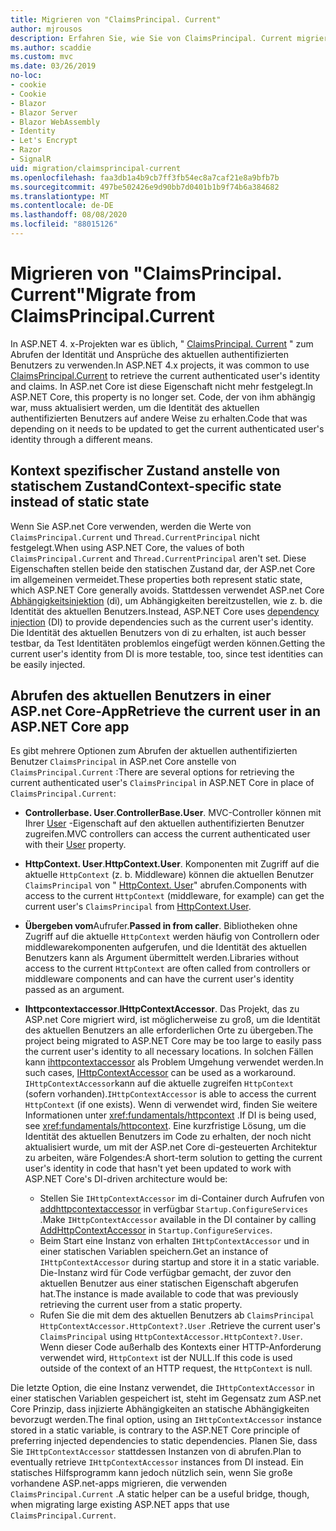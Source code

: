 ```yaml
---
title: Migrieren von "ClaimsPrincipal. Current"
author: mjrousos
description: Erfahren Sie, wie Sie von ClaimsPrincipal. Current migrieren, um die Identität und Ansprüche des aktuellen authentifizierten Benutzers in ASP.net Core abzurufen.
ms.author: scaddie
ms.custom: mvc
ms.date: 03/26/2019
no-loc:
- cookie
- Cookie
- Blazor
- Blazor Server
- Blazor WebAssembly
- Identity
- Let's Encrypt
- Razor
- SignalR
uid: migration/claimsprincipal-current
ms.openlocfilehash: faa3db1a4b9cb7ff3fb54ec8a7caf21e8a9bfb7b
ms.sourcegitcommit: 497be502426e9d90bb7d0401b1b9f74b6a384682
ms.translationtype: MT
ms.contentlocale: de-DE
ms.lasthandoff: 08/08/2020
ms.locfileid: "88015126"
---
```

# <a name="migrate-from-claimsprincipalcurrent"></a><span data-ttu-id="27375-103">Migrieren von "ClaimsPrincipal. Current"</span><span class="sxs-lookup"><span data-stu-id="27375-103">Migrate from ClaimsPrincipal.Current</span></span>

<span data-ttu-id="27375-104">In ASP.NET 4. x-Projekten war es üblich, " [ClaimsPrincipal. Current](/dotnet/api/system.security.claims.claimsprincipal.current) " zum Abrufen der Identität und Ansprüche des aktuellen authentifizierten Benutzers zu verwenden.</span><span class="sxs-lookup"><span data-stu-id="27375-104">In ASP.NET 4.x projects, it was common to use [ClaimsPrincipal.Current](/dotnet/api/system.security.claims.claimsprincipal.current) to retrieve the current authenticated user's identity and claims.</span></span> <span data-ttu-id="27375-105">In ASP.net Core ist diese Eigenschaft nicht mehr festgelegt.</span><span class="sxs-lookup"><span data-stu-id="27375-105">In ASP.NET Core, this property is no longer set.</span></span> <span data-ttu-id="27375-106">Code, der von ihm abhängig war, muss aktualisiert werden, um die Identität des aktuellen authentifizierten Benutzers auf andere Weise zu erhalten.</span><span class="sxs-lookup"><span data-stu-id="27375-106">Code that was depending on it needs to be updated to get the current authenticated user's identity through a different means.</span></span>

## <a name="context-specific-state-instead-of-static-state"></a><span data-ttu-id="27375-107">Kontext spezifischer Zustand anstelle von statischem Zustand</span><span class="sxs-lookup"><span data-stu-id="27375-107">Context-specific state instead of static state</span></span>

<span data-ttu-id="27375-108">Wenn Sie ASP.net Core verwenden, werden die Werte von `ClaimsPrincipal.Current` und `Thread.CurrentPrincipal` nicht festgelegt.</span><span class="sxs-lookup"><span data-stu-id="27375-108">When using ASP.NET Core, the values of both `ClaimsPrincipal.Current` and `Thread.CurrentPrincipal` aren't set.</span></span> <span data-ttu-id="27375-109">Diese Eigenschaften stellen beide den statischen Zustand dar, der ASP.net Core im allgemeinen vermeidet.</span><span class="sxs-lookup"><span data-stu-id="27375-109">These properties both represent static state, which ASP.NET Core generally avoids.</span></span> <span data-ttu-id="27375-110">Stattdessen verwendet ASP.net Core [Abhängigkeitsinjektion](xref:fundamentals/dependency-injection) (di), um Abhängigkeiten bereitzustellen, wie z. b. die Identität des aktuellen Benutzers.</span><span class="sxs-lookup"><span data-stu-id="27375-110">Instead, ASP.NET Core uses [dependency injection](xref:fundamentals/dependency-injection) (DI) to provide dependencies such as the current user's identity.</span></span> <span data-ttu-id="27375-111">Die Identität des aktuellen Benutzers von di zu erhalten, ist auch besser testbar, da Test Identitäten problemlos eingefügt werden können.</span><span class="sxs-lookup"><span data-stu-id="27375-111">Getting the current user's identity from DI is more testable, too, since test identities can be easily injected.</span></span>

## <a name="retrieve-the-current-user-in-an-aspnet-core-app"></a><span data-ttu-id="27375-112">Abrufen des aktuellen Benutzers in einer ASP.net Core-App</span><span class="sxs-lookup"><span data-stu-id="27375-112">Retrieve the current user in an ASP.NET Core app</span></span>

<span data-ttu-id="27375-113">Es gibt mehrere Optionen zum Abrufen der aktuellen authentifizierten Benutzer `ClaimsPrincipal` in ASP.net Core anstelle von `ClaimsPrincipal.Current` :</span><span class="sxs-lookup"><span data-stu-id="27375-113">There are several options for retrieving the current authenticated user's `ClaimsPrincipal` in ASP.NET Core in place of `ClaimsPrincipal.Current`:</span></span>

* <span data-ttu-id="27375-114">**Controllerbase. User**.</span><span class="sxs-lookup"><span data-stu-id="27375-114">**ControllerBase.User**.</span></span> <span data-ttu-id="27375-115">MVC-Controller können mit Ihrer [User](/dotnet/api/microsoft.aspnetcore.mvc.controllerbase.user) -Eigenschaft auf den aktuellen authentifizierten Benutzer zugreifen.</span><span class="sxs-lookup"><span data-stu-id="27375-115">MVC controllers can access the current authenticated user with their [User](/dotnet/api/microsoft.aspnetcore.mvc.controllerbase.user) property.</span></span>
* <span data-ttu-id="27375-116">**HttpContext. User**.</span><span class="sxs-lookup"><span data-stu-id="27375-116">**HttpContext.User**.</span></span> <span data-ttu-id="27375-117">Komponenten mit Zugriff auf die aktuelle `HttpContext` (z. b. Middleware) können die aktuellen Benutzer `ClaimsPrincipal` von " [HttpContext. User](/dotnet/api/microsoft.aspnetcore.http.httpcontext.user)" abrufen.</span><span class="sxs-lookup"><span data-stu-id="27375-117">Components with access to the current `HttpContext` (middleware, for example) can get the current user's `ClaimsPrincipal` from [HttpContext.User](/dotnet/api/microsoft.aspnetcore.http.httpcontext.user).</span></span>
* <span data-ttu-id="27375-118">**Übergeben vom**Aufrufer.</span><span class="sxs-lookup"><span data-stu-id="27375-118">**Passed in from caller**.</span></span> <span data-ttu-id="27375-119">Bibliotheken ohne Zugriff auf die aktuelle `HttpContext` werden häufig von Controllern oder middlewarekomponenten aufgerufen, und die Identität des aktuellen Benutzers kann als Argument übermittelt werden.</span><span class="sxs-lookup"><span data-stu-id="27375-119">Libraries without access to the current `HttpContext` are often called from controllers or middleware components and can have the current user's identity passed as an argument.</span></span>
* <span data-ttu-id="27375-120">**Ihttpcontextaccessor**.</span><span class="sxs-lookup"><span data-stu-id="27375-120">**IHttpContextAccessor**.</span></span> <span data-ttu-id="27375-121">Das Projekt, das zu ASP.net Core migriert wird, ist möglicherweise zu groß, um die Identität des aktuellen Benutzers an alle erforderlichen Orte zu übergeben.</span><span class="sxs-lookup"><span data-stu-id="27375-121">The project being migrated to ASP.NET Core may be too large to easily pass the current user's identity to all necessary locations.</span></span> <span data-ttu-id="27375-122">In solchen Fällen kann [ihttpcontextaccessor](/dotnet/api/microsoft.aspnetcore.http.ihttpcontextaccessor) als Problem Umgehung verwendet werden.</span><span class="sxs-lookup"><span data-stu-id="27375-122">In such cases, [IHttpContextAccessor](/dotnet/api/microsoft.aspnetcore.http.ihttpcontextaccessor) can be used as a workaround.</span></span> <span data-ttu-id="27375-123">`IHttpContextAccessor`kann auf die aktuelle zugreifen `HttpContext` (sofern vorhanden).</span><span class="sxs-lookup"><span data-stu-id="27375-123">`IHttpContextAccessor` is able to access the current `HttpContext` (if one exists).</span></span> <span data-ttu-id="27375-124">Wenn di verwendet wird, finden Sie weitere Informationen unter <xref:fundamentals/httpcontext> .</span><span class="sxs-lookup"><span data-stu-id="27375-124">If DI is being used, see <xref:fundamentals/httpcontext>.</span></span> <span data-ttu-id="27375-125">Eine kurzfristige Lösung, um die Identität des aktuellen Benutzers im Code zu erhalten, der noch nicht aktualisiert wurde, um mit der ASP.net Core di-gesteuerten Architektur zu arbeiten, wäre Folgendes:</span><span class="sxs-lookup"><span data-stu-id="27375-125">A short-term solution to getting the current user's identity in code that hasn't yet been updated to work with ASP.NET Core's DI-driven architecture would be:</span></span>

  * <span data-ttu-id="27375-126">Stellen Sie `IHttpContextAccessor` im di-Container durch Aufrufen von [addhttpcontextaccessor](https://github.com/aspnet/Hosting/issues/793) in verfügbar `Startup.ConfigureServices` .</span><span class="sxs-lookup"><span data-stu-id="27375-126">Make `IHttpContextAccessor` available in the DI container by calling [AddHttpContextAccessor](https://github.com/aspnet/Hosting/issues/793) in `Startup.ConfigureServices`.</span></span>
  * <span data-ttu-id="27375-127">Beim Start eine Instanz von erhalten `IHttpContextAccessor` und in einer statischen Variablen speichern.</span><span class="sxs-lookup"><span data-stu-id="27375-127">Get an instance of `IHttpContextAccessor` during startup and store it in a static variable.</span></span> <span data-ttu-id="27375-128">Die-Instanz wird für Code verfügbar gemacht, der zuvor den aktuellen Benutzer aus einer statischen Eigenschaft abgerufen hat.</span><span class="sxs-lookup"><span data-stu-id="27375-128">The instance is made available to code that was previously retrieving the current user from a static property.</span></span>
  * <span data-ttu-id="27375-129">Rufen Sie die mit dem des aktuellen Benutzers ab `ClaimsPrincipal` `HttpContextAccessor.HttpContext?.User` .</span><span class="sxs-lookup"><span data-stu-id="27375-129">Retrieve the current user's `ClaimsPrincipal` using `HttpContextAccessor.HttpContext?.User`.</span></span> <span data-ttu-id="27375-130">Wenn dieser Code außerhalb des Kontexts einer HTTP-Anforderung verwendet wird, `HttpContext` ist der NULL.</span><span class="sxs-lookup"><span data-stu-id="27375-130">If this code is used outside of the context of an HTTP request, the `HttpContext` is null.</span></span>

<span data-ttu-id="27375-131">Die letzte Option, die eine Instanz verwendet, die `IHttpContextAccessor` in einer statischen Variablen gespeichert ist, steht im Gegensatz zum ASP.net Core Prinzip, dass injizierte Abhängigkeiten an statische Abhängigkeiten bevorzugt werden.</span><span class="sxs-lookup"><span data-stu-id="27375-131">The final option, using an `IHttpContextAccessor` instance stored in a static variable, is contrary to the ASP.NET Core principle of preferring injected dependencies to static dependencies.</span></span> <span data-ttu-id="27375-132">Planen Sie, dass Sie `IHttpContextAccessor` stattdessen Instanzen von di abrufen.</span><span class="sxs-lookup"><span data-stu-id="27375-132">Plan to eventually retrieve `IHttpContextAccessor` instances from DI instead.</span></span> <span data-ttu-id="27375-133">Ein statisches Hilfsprogramm kann jedoch nützlich sein, wenn Sie große vorhandene ASP.net-apps migrieren, die verwenden `ClaimsPrincipal.Current` .</span><span class="sxs-lookup"><span data-stu-id="27375-133">A static helper can be a useful bridge, though, when migrating large existing ASP.NET apps that use `ClaimsPrincipal.Current`.</span></span>
